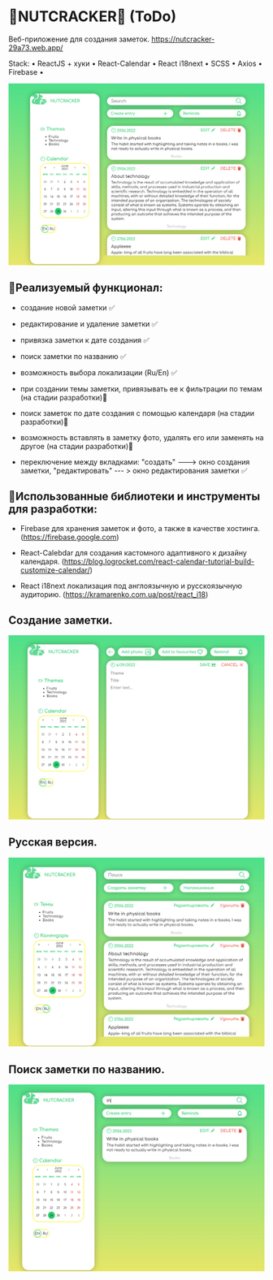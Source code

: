 # 🌰NUTCRACKER🌰 (ToDo) 

Веб-приложение для создания заметок. 
https://nutcracker-29a73.web.app/ 

Stack: • ReactJS + хуки • React-Calendar • React i18next • SCSS • Axios • Firebase •

![Главая страница](https://github.com/ElHilarion/react-todo/blob/master/nutcracker.png)

## 📌Реализуемый функционал:

- создание новой заметки ✅

- редактирование и удаление заметки ✅

- привязка заметки к дате создания ✅

- поиск заметки по названию ✅

- возможность выбора локализации (Ru/En) ✅

- при создании темы заметки, привязывать ее к фильтрации по темам (на стадии разработки)💭

- поиск заметок по дате создания с помощью календаря (на стадии разработки)💭

- возможность вставлять в заметку фото, удалять его или заменять на другое (на стадии разработки)💭

- переключение между вкладками: "создать" ---> окно создания заметки, "редактировать" --- > окно редактирования заметки ✅

## 📌Использованные библиотеки и инструменты для разработки:

- Firebase для хранения заметок и фото, а также в качестве хостинга. (https://firebase.google.com) 

- React-Calebdar для создания кастомного адаптивного к дизайну календаря. (https://blog.logrocket.com/react-calendar-tutorial-build-customize-calendar/)

- React i18next локализация под англоязычную и русскоязычную аудиторию. (https://kramarenko.com.ua/post/react_i18)

## Создание заметки.

![Создание заметки](https://github.com/ElHilarion/react-todo/blob/master/create_memo.png)

## Русская версия.

![Переключение языка](https://github.com/ElHilarion/react-todo/blob/master/ru_version.png)

## Поиск заметки по названию.

![Поиск](https://github.com/ElHilarion/react-todo/blob/master/search.png)



